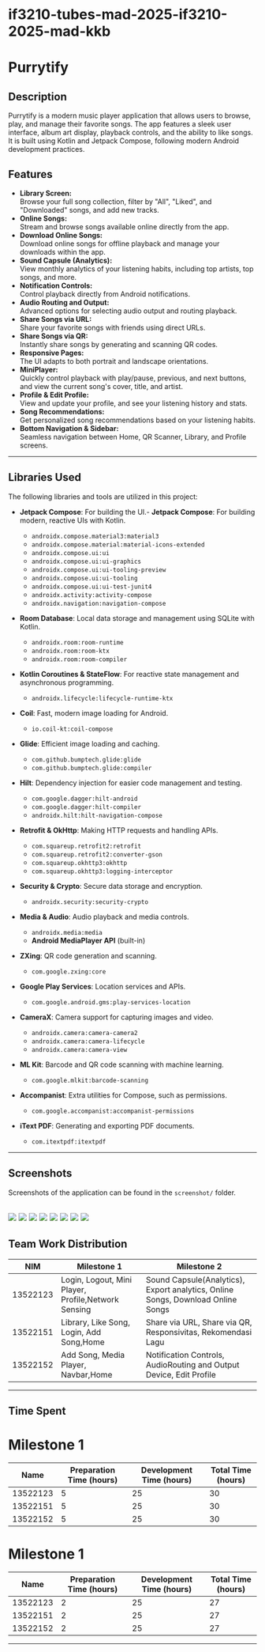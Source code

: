 # if3210-tubes-mad-2025-if3210-2025-mad-kkb
# Purrytify

## Description
Purrytify is a modern music player application that allows users to browse, play, and manage their favorite songs. The app features a sleek user interface, album art display, playback controls, and the ability to like songs. It is built using Kotlin and Jetpack Compose, following modern Android development practices.

## Features

- **Library Screen:**  
  Browse your full song collection, filter by "All", "Liked", and "Downloaded" songs, and add new tracks.
- **Online Songs:**  
  Stream and browse songs available online directly from the app.
- **Download Online Songs:**  
  Download online songs for offline playback and manage your downloads within the app.
- **Sound Capsule (Analytics):**  
  View monthly analytics of your listening habits, including top artists, top songs, and more.
- **Notification Controls:**  
  Control playback directly from Android notifications.
- **Audio Routing and Output:**  
  Advanced options for selecting audio output and routing playback.
- **Share Songs via URL:**  
  Share your favorite songs with friends using direct URLs.
- **Share Songs via QR:**  
  Instantly share songs by generating and scanning QR codes.
- **Responsive Pages:**  
  The UI adapts to both portrait and landscape orientations.
- **MiniPlayer:**  
  Quickly control playback with play/pause, previous, and next buttons, and view the current song's cover, title, and artist.
- **Profile & Edit Profile:**  
  View and update your profile, and see your listening history and stats.
- **Song Recommendations:**  
  Get personalized song recommendations based on your listening habits.
- **Bottom Navigation & Sidebar:**  
  Seamless navigation between Home, QR Scanner, Library, and Profile screens.



---

## Libraries Used
The following libraries and tools are utilized in this project:
- **Jetpack Compose**: For building the UI.- **Jetpack Compose**: For building modern, reactive UIs with Kotlin.
  - `androidx.compose.material3:material3`
  - `androidx.compose.material:material-icons-extended`
  - `androidx.compose.ui:ui`
  - `androidx.compose.ui:ui-graphics`
  - `androidx.compose.ui:ui-tooling-preview`
  - `androidx.compose.ui:ui-tooling`
  - `androidx.compose.ui:ui-test-junit4`
  - `androidx.activity:activity-compose`
  - `androidx.navigation:navigation-compose`

- **Room Database**: Local data storage and management using SQLite with Kotlin.
  - `androidx.room:room-runtime`
  - `androidx.room:room-ktx`
  - `androidx.room:room-compiler`

- **Kotlin Coroutines & StateFlow**: For reactive state management and asynchronous programming.
  - `androidx.lifecycle:lifecycle-runtime-ktx`

- **Coil**: Fast, modern image loading for Android.
  - `io.coil-kt:coil-compose`

- **Glide**: Efficient image loading and caching.
  - `com.github.bumptech.glide:glide`
  - `com.github.bumptech.glide:compiler`

- **Hilt**: Dependency injection for easier code management and testing.
  - `com.google.dagger:hilt-android`
  - `com.google.dagger:hilt-compiler`
  - `androidx.hilt:hilt-navigation-compose`

- **Retrofit & OkHttp**: Making HTTP requests and handling APIs.
  - `com.squareup.retrofit2:retrofit`
  - `com.squareup.retrofit2:converter-gson`
  - `com.squareup.okhttp3:okhttp`
  - `com.squareup.okhttp3:logging-interceptor`

- **Security & Crypto**: Secure data storage and encryption.
  - `androidx.security:security-crypto`

- **Media & Audio**: Audio playback and media controls.
  - `androidx.media:media`
  - **Android MediaPlayer API** (built-in)

- **ZXing**: QR code generation and scanning.
  - `com.google.zxing:core`

- **Google Play Services**: Location services and APIs.
  - `com.google.android.gms:play-services-location`

- **CameraX**: Camera support for capturing images and video.
  - `androidx.camera:camera-camera2`
  - `androidx.camera:camera-lifecycle`
  - `androidx.camera:camera-view`

- **ML Kit**: Barcode and QR code scanning with machine learning.
  - `com.google.mlkit:barcode-scanning`

- **Accompanist**: Extra utilities for Compose, such as permissions.
  - `com.google.accompanist:accompanist-permissions`

- **iText PDF**: Generating and exporting PDF documents.
  - `com.itextpdf:itextpdf`


---

## Screenshots
Screenshots of the application can be found in the `screenshot/` folder.

![](image/1.jpg)
![](image/2.jpg)
![](image/3.jpg)
![](image/4.jpg)
![](image/5.jpg)
![](image/6.jpg)
![](image/7.jpg)
![](image/8.jpg)
---

## Team Work Distribution

| NIM        | Milestone 1                                       | Milestone 2|
|------------|---------------------------------------------------|------------|
| 13522123   | Login, Logout, Mini Player, Profile,Network Sensing | Sound Capsule(Analytics), Export analytics, Online Songs, Download Online Songs | 
| 13522151   | Library, Like Song, Login, Add Song,Home          | Share via URL, Share via QR, Responsivitas, Rekomendasi Lagu | 
| 13522152   | Add Song, Media Player, Navbar,Home               | Notification Controls, AudioRouting and Output Device, Edit Profile |

---

## Time Spent

# Milestone 1

| Name       | Preparation Time (hours) | Development Time (hours) | Total Time (hours) |
|------------|---------------------------|---------------------------|--------------------|
| 13522123  | 5                         | 25                        | 30                 |
|  13522151| 5                         | 25                           | 30                 |
|  13522152  | 5                         | 25                          | 30                 |

# Milestone 1

| Name       | Preparation Time (hours) | Development Time (hours) | Total Time (hours) |
|------------|---------------------------|---------------------------|--------------------|
| 13522123  | 2                         | 25                        | 27                 |
|  13522151| 2                         | 25                           | 27                 |
|  13522152  | 2                         | 25                          | 27                 |
---
